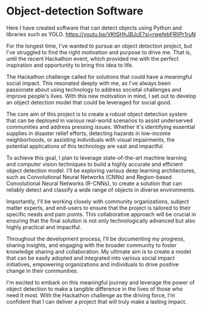 # Object-detection Software

Here I have created software that can detect objects using Python and libraries such as YOLO.
https://youtu.be/VKtSHhJBJcE?si=rwefebFRlIPr1ruN


For the longest time, I've wanted to pursue an object detection project, but I've struggled to find the right motivation and purpose to drive me. That is, until the recent Hackathon event, which provided me with the perfect inspiration and opportunity to bring this idea to life.

The Hackathon challenge called for solutions that could have a meaningful social impact. This resonated deeply with me, as I've always been passionate about using technology to address societal challenges and improve people's lives. With this new motivation in mind, I set out to develop an object detection model that could be leveraged for social good.

The core aim of this project is to create a robust object detection system that can be deployed in various real-world scenarios to assist underserved communities and address pressing issues. Whether it's identifying essential supplies in disaster relief efforts, detecting hazards in low-income neighborhoods, or assisting individuals with visual impairments, the potential applications of this technology are vast and impactful.

To achieve this goal, I plan to leverage state-of-the-art machine learning and computer vision techniques to build a highly accurate and efficient object detection model. I'll be exploring various deep learning architectures, such as Convolutional Neural Networks (CNNs) and Region-based Convolutional Neural Networks (R-CNNs), to create a solution that can reliably detect and classify a wide range of objects in diverse environments.

Importantly, I'll be working closely with community organizations, subject matter experts, and end-users to ensure that the project is tailored to their specific needs and pain points. This collaborative approach will be crucial in ensuring that the final solution is not only technologically advanced but also highly practical and impactful.

Throughout the development process, I'll be documenting my progress, sharing insights, and engaging with the broader community to foster knowledge sharing and collaboration. My ultimate aim is to create a model that can be easily adopted and integrated into various social impact initiatives, empowering organizations and individuals to drive positive change in their communities.

I'm excited to embark on this meaningful journey and leverage the power of object detection to make a tangible difference in the lives of those who need it most. With the Hackathon challenge as the driving force, I'm confident that I can deliver a project that will truly make a lasting impact.
